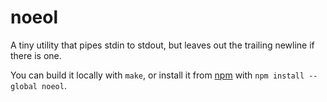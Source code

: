 # noeol

A tiny utility that pipes stdin to stdout, but leaves out the trailing
newline if there is one.

You can build it locally with `make`, or install it from [npm](https://www.npmjs.com/) with `npm install --global noeol`.
